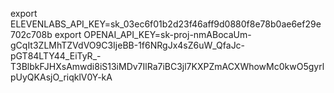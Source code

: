 export ELEVENLABS_API_KEY=sk_03ec6f01b2d23f46aff9d0880f8e78b0ae6ef29e702c708b
export OPENAI_API_KEY=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